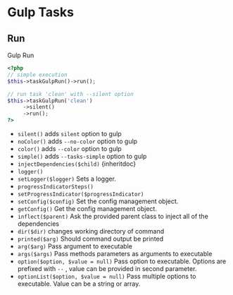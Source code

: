 # Gulp Tasks

## Run


Gulp Run

``` php
<?php
// simple execution
$this->taskGulpRun()->run();

// run task 'clean' with --silent option
$this->taskGulpRun('clean')
     ->silent()
     ->run();
?>
```

* `silent()`  adds `silent` option to gulp
* `noColor()`  adds `--no-color` option to gulp
* `color()`  adds `--color` option to gulp
* `simple()`  adds `--tasks-simple` option to gulp
* `injectDependencies($child)`  {inheritdoc}
* `logger()` 
* `setLogger($logger)`  Sets a logger.
* `progressIndicatorSteps()` 
* `setProgressIndicator($progressIndicator)` 
* `setConfig($config)`  Set the config management object.
* `getConfig()`  Get the config management object.
* `inflect($parent)`  Ask the provided parent class to inject all of the dependencies
* `dir($dir)`  changes working directory of command
* `printed($arg)`  Should command output be printed
* `arg($arg)`  Pass argument to executable
* `args($args)`  Pass methods parameters as arguments to executable
* `option($option, $value = null)`  Pass option to executable. Options are prefixed with `--` , value can be provided in second parameter.
* `optionList($option, $value = null)`  Pass multiple options to executable. Value can be a string or array.


